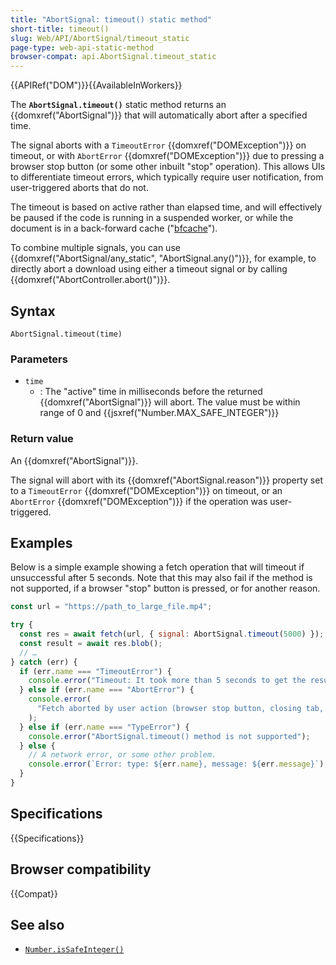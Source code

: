 ```yaml
---
title: "AbortSignal: timeout() static method"
short-title: timeout()
slug: Web/API/AbortSignal/timeout_static
page-type: web-api-static-method
browser-compat: api.AbortSignal.timeout_static
---
```


{{APIRef("DOM")}}{{AvailableInWorkers}}

The **`AbortSignal.timeout()`** static method returns an {{domxref("AbortSignal")}} that will automatically abort after a specified time.

The signal aborts with a `TimeoutError` {{domxref("DOMException")}} on timeout, or with `AbortError` {{domxref("DOMException")}} due to pressing a browser stop button (or some other inbuilt "stop" operation).
This allows UIs to differentiate timeout errors, which typically require user notification, from user-triggered aborts that do not.

The timeout is based on active rather than elapsed time, and will effectively be paused if the code is running in a suspended worker, or while the document is in a back-forward cache ("[bfcache](https://web.dev/articles/bfcache)").

To combine multiple signals, you can use {{domxref("AbortSignal/any_static", "AbortSignal.any()")}}, for example, to directly abort a download using either a timeout signal or by calling {{domxref("AbortController.abort()")}}.

## Syntax

```js-nolint
AbortSignal.timeout(time)
```

### Parameters

- `time`
  - : The "active" time in milliseconds before the returned {{domxref("AbortSignal")}} will abort.
    The value must be within range of 0 and {{jsxref("Number.MAX_SAFE_INTEGER")}}

### Return value

An {{domxref("AbortSignal")}}.

The signal will abort with its {{domxref("AbortSignal.reason")}} property set to a `TimeoutError` {{domxref("DOMException")}} on timeout, or an `AbortError` {{domxref("DOMException")}} if the operation was user-triggered.

## Examples

Below is a simple example showing a fetch operation that will timeout if unsuccessful after 5 seconds.
Note that this may also fail if the method is not supported, if a browser "stop" button is pressed, or for another reason.

```js
const url = "https://path_to_large_file.mp4";

try {
  const res = await fetch(url, { signal: AbortSignal.timeout(5000) });
  const result = await res.blob();
  // …
} catch (err) {
  if (err.name === "TimeoutError") {
    console.error("Timeout: It took more than 5 seconds to get the result!");
  } else if (err.name === "AbortError") {
    console.error(
      "Fetch aborted by user action (browser stop button, closing tab, etc.",
    );
  } else if (err.name === "TypeError") {
    console.error("AbortSignal.timeout() method is not supported");
  } else {
    // A network error, or some other problem.
    console.error(`Error: type: ${err.name}, message: ${err.message}`);
  }
}
```

## Specifications

{{Specifications}}

## Browser compatibility

{{Compat}}

## See also

- [`Number.isSafeInteger()`](/en-US/docs/Web/JavaScript/Reference/Global_Objects/Number/isSafeInteger)
